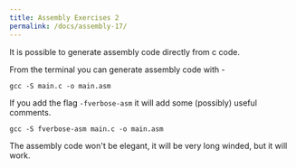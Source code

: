 ```yaml
---
title: Assembly Exercises 2
permalink: /docs/assembly-17/
---
```


It is possible to generate assembly code directly from c code. 

From the terminal you can generate assembly code with - 

```console
gcc -S main.c -o main.asm
```

If you add the flag `-fverbose-asm` it will add some (possibly) useful comments.

```console
gcc -S fverbose-asm main.c -o main.asm
```

The assembly code won't be elegant, it will be very long winded, but it will work.  


